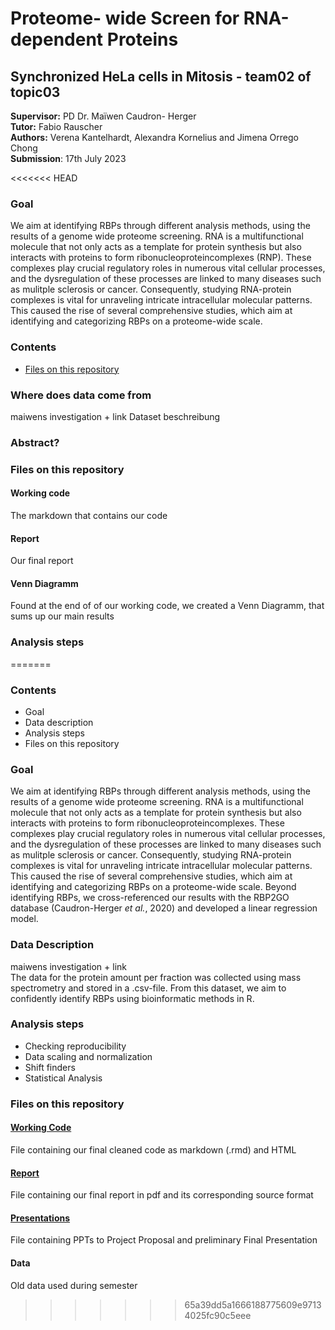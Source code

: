 # Proteome- wide Screen for RNA-dependent Proteins
## Synchronized HeLa cells in Mitosis - team02 of topic03 
**Supervisor:** PD Dr. Maïwen Caudron- Herger \
**Tutor:** Fabio Rauscher \
**Authors:** Verena Kantelhardt, Alexandra Kornelius and Jimena Orrego Chong \
**Submission**: 17th July 2023

<<<<<<< HEAD
### Goal
We aim at identifying RBPs through different analysis methods, using the results of a genome wide proteome screening. RNA is a multifunctional molecule that not only acts as a template for protein synthesis but also interacts with proteins to form ribonucleoproteincomplexes (RNP). These complexes play crucial regulatory roles in numerous vital cellular processes, and the dysregulation of these processes are linked to many diseases such as mulitple sclerosis or cancer. Consequently, studying RNA-protein complexes is vital for unraveling intricate intracellular molecular patterns. This caused the rise of several comprehensive studies, which aim at identifying and categorizing RBPs on a proteome-wide scale.

### Contents 
- [Files on this repository](#Files-on-this-repository)

### Where does data come from 
maiwens investigation + link
Dataset beschreibung

### Abstract?

### Files on this repository

  #### Working code
The markdown that contains our code
  #### Report
Our final report
  #### Venn Diagramm
Found at the end of of our working code, we created a Venn Diagramm, that sums up our main results

### Analysis steps
=======
### Contents 
- Goal
- Data description
- Analysis steps
- Files on this repository

### Goal
We aim at identifying RBPs through different analysis methods, using the results of a genome wide proteome screening. RNA is a multifunctional molecule that not only acts as a template for protein synthesis but also interacts with proteins to form ribonucleoproteincomplexes. These complexes play crucial regulatory roles in numerous vital cellular processes, and the dysregulation of these processes are linked to many diseases such as mulitple sclerosis or cancer. Consequently, studying RNA-protein complexes is vital for unraveling intricate intracellular molecular patterns. This caused the rise of several comprehensive studies, which aim at identifying and categorizing RBPs on a proteome-wide scale. Beyond identifying RBPs, we cross-referenced our results with the RBP2GO database (Caudron-Herger *et al.*, 2020) and developed a linear regression model.

### Data Description
maiwens investigation + link \
The data for the protein amount per fraction was collected using mass spectrometry and stored in a .csv-file. From this dataset, we aim to confidently identify RBPs using bioinformatic methods in R. 

### Analysis steps
  - Checking reproducibility
  - Data scaling and normalization
  - Shift finders
  - Statistical Analysis

### Files on this repository
  #### [Working Code](https://github.com/datascience-mobi-2023/topic03_team02/tree/main/Working%20Code)
 File containing our final cleaned code as markdown (.rmd) and HTML
  #### [Report](https://github.com/datascience-mobi-2023/topic03_team02/tree/main/Report)
File containing our final report in pdf and its corresponding source format
  #### [Presentations](https://github.com/datascience-mobi-2023/topic03_team02/tree/main/Report)
File containing PPTs to Project Proposal and preliminary Final Presentation
  #### Data
Old data used during semester

>>>>>>> 65a39dd5a1666188775609e97134025fc90c5eee
